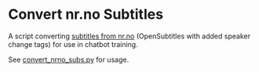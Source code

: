 Convert nr.no Subtitles
=======================

A script converting [subtitles from nr.no](https://www.nr.no/~plison/pdfs/cl/slt2016.pdf) (OpenSubtitles with added speaker change tags) for use in chatbot training.

See [convert_nrno_subs.py](./convert_nrno_subs.py) for usage.
